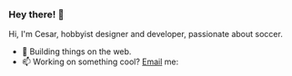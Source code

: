 ### Hey there! 👋


Hi, I'm Cesar, hobbyist designer and developer, passionate about soccer.

- 🔭 Building things on the web.
- 📫 Working on something cool? [Email](mailto:chesargs@gmail.com) me: 
